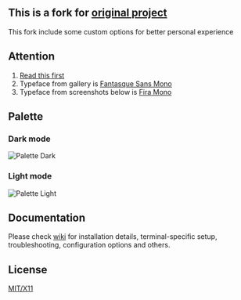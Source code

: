 ## This is a fork for [original project](https://github.com/morhetz/gruvbox)
This fork include some custom options for better personal experience

Attention
---------

1. [Read this first](https://github.com/morhetz/gruvbox/wiki/Terminal-specific)
2. Typeface from gallery is [Fantasque Sans Mono](https://github.com/belluzj/fantasque-sans)
3. Typeface from screenshots below is [Fira Mono](http://www.carrois.com/fira-4-1/)

Palette
-------

### Dark mode

![Palette Dark](http://i.imgur.com/wa666xg.png)

### Light mode

![Palette Light](http://i.imgur.com/49qKyYW.png)


Documentation
-------------

Please check [wiki][] for installation details, terminal-specific setup, troubleshooting, configuration options and others.

   [wiki]: https://github.com/morhetz/gruvbox/wiki

License
-------
[MIT/X11][]

   [MIT/X11]: https://en.wikipedia.org/wiki/MIT_License
